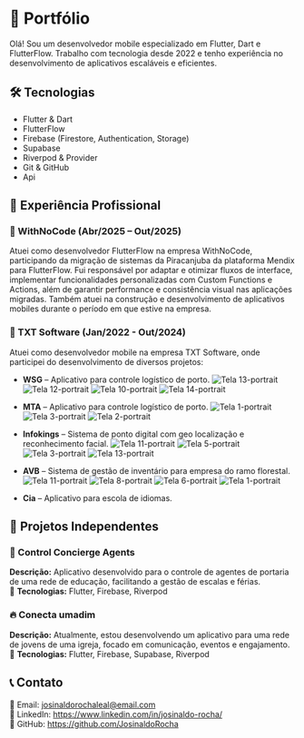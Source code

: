 # 🚀 Portfólio

Olá! Sou um desenvolvedor mobile especializado em Flutter, Dart e FlutterFlow. Trabalho com tecnologia desde 2022 e tenho experiência no desenvolvimento de aplicativos escaláveis e eficientes.  

## 🛠️ Tecnologias  
- Flutter & Dart  
- FlutterFlow  
- Firebase (Firestore, Authentication, Storage)
- Supabase
- Riverpod & Provider  
- Git & GitHub
- Api  

## 💼 Experiência Profissional  

### 🏢 WithNoCode (Abr/2025 – Out/2025)

Atuei como desenvolvedor FlutterFlow na empresa WithNoCode, participando da migração de sistemas da Piracanjuba da plataforma Mendix para FlutterFlow.
Fui responsável por adaptar e otimizar fluxos de interface, implementar funcionalidades personalizadas com Custom Functions e Actions, além de garantir performance e consistência visual nas aplicações migradas.
Também atuei na construção e desenvolvimento de aplicativos mobiles durante o período em que estive na empresa.

### 🏢 TXT Software (Jan/2022 - Out/2024)  
Atuei como desenvolvedor mobile na empresa TXT Software, onde participei do desenvolvimento de diversos projetos:  

- **WSG** – Aplicativo para controle logístico de porto.
![Tela 13-portrait](https://github.com/user-attachments/assets/f7f7f6f2-b925-44ec-8667-dea35f37051b) ![Tela 12-portrait](https://github.com/user-attachments/assets/f8a681f9-ee90-4139-8a53-c5eacea6f74c)
![Tela 10-portrait](https://github.com/user-attachments/assets/899904cd-c23c-4d84-bd5e-32801885ae95) ![Tela 14-portrait](https://github.com/user-attachments/assets/52dc8774-1336-4fe0-a5da-06cf2f934368)

- **MTA** – Aplicativo para controle logístico de porto.
![Tela 1-portrait](https://github.com/user-attachments/assets/dc5b140c-0127-4894-833a-88002ea0ca20) ![Tela 3-portrait](https://github.com/user-attachments/assets/fb8b76fe-c071-4d59-a572-a0558a770240)
![Tela 2-portrait](https://github.com/user-attachments/assets/d91fa9f4-4ec7-4c22-81a6-635e9b0ac7bf)
   
- **Infokings** – Sistema de ponto digital com geo localização e reconhecimento facial.
![Tela 11-portrait](https://github.com/user-attachments/assets/f5bfb5ac-1e82-4831-8ea3-1dd0dd042d1f) ![Tela 5-portrait](https://github.com/user-attachments/assets/da37812c-53bf-4be2-bf75-f5174fd08345)
![Tela 3-portrait](https://github.com/user-attachments/assets/577c1f8d-d09e-4cc6-9f78-72da3c23285a) ![Tela 13-portrait](https://github.com/user-attachments/assets/7ef50338-1870-41a2-b0a8-683f08f25356)

- **AVB** – Sistema de gestão de inventário para empresa do ramo florestal.
![Tela 11-portrait](https://github.com/user-attachments/assets/bb6906ca-15a1-4844-af0b-78a8e445ebbb) ![Tela 8-portrait](https://github.com/user-attachments/assets/208d0e84-1001-46ef-a811-4b16de8057d3)
![Tela 6-portrait](https://github.com/user-attachments/assets/b7e50e9f-bdc3-437d-bc59-d08a6b132021) ![Tela 1-portrait](https://github.com/user-attachments/assets/e017d9dc-91f0-4007-8a5a-d2092fd8c75e)

- **Cia** – Aplicativo para escola de idiomas.
  

## 📌 Projetos Independentes  

### 📱 Control Concierge Agents  
**Descrição:** Aplicativo desenvolvido para o controle de agentes de portaria de uma rede de educação, facilitando a gestão de escalas e férias.  
📌 **Tecnologias:** Flutter, Firebase, Riverpod  

### 🔥 Conecta umadim  
**Descrição:** Atualmente, estou desenvolvendo um aplicativo para uma rede de jovens de uma igreja, focado em comunicação, eventos e engajamento.  
📌 **Tecnologias:** Flutter, Firebase, Supabase, Riverpod  

## 📞 Contato  
📧 Email: josinaldorochaleal@email.com  
💼 LinkedIn: https://www.linkedin.com/in/josinaldo-rocha/  
📂 GitHub: https://github.com/JosinaldoRocha  

